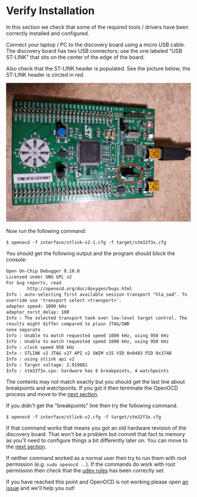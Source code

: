 # Verify Installation

In this section we check that some of the required tools / drivers have been
correctly installed and configured.

Connect your laptop / PC to the discovery board using a micro USB cable. The
discovery board has two USB connectors; use the one labeled "USB ST-LINK" that
sits on the center of the edge of the board.

Also check that the ST-LINK header is populated. See the picture below; the
ST-LINK header is circled in red.

<p align="center">
<img title="Connected discovery board" src="../../assets/verify.jpeg">
</p>

Now run the following command:

``` console
$ openocd -f interface/stlink-v2-1.cfg -f target/stm32f3x.cfg
```

You should get the following output and the program should block the console:

``` text
Open On-Chip Debugger 0.10.0
Licensed under GNU GPL v2
For bug reports, read
        http://openocd.org/doc/doxygen/bugs.html
Info : auto-selecting first available session transport "hla_swd". To override use 'transport select <transport>'.
adapter speed: 1000 kHz
adapter_nsrst_delay: 100
Info : The selected transport took over low-level target control. The results might differ compared to plain JTAG/SWD
none separate
Info : Unable to match requested speed 1000 kHz, using 950 kHz
Info : Unable to match requested speed 1000 kHz, using 950 kHz
Info : clock speed 950 kHz
Info : STLINK v2 JTAG v27 API v2 SWIM v15 VID 0x0483 PID 0x374B
Info : using stlink api v2
Info : Target voltage: 2.919881
Info : stm32f3x.cpu: hardware has 6 breakpoints, 4 watchpoints
```

The contents may not match exactly but you should get the last line about
breakpoints and watchpoints. If you got it then terminate the OpenOCD process
and move to the [next section].

[next section]: ../hardware.md

If you didn't get the "breakpoints" line then try the following command.

``` console
$ openocd -f interface/stlink-v2.cfg -f target/stm32f3x.cfg
```

If that command works that means you got an old hardware revision of the
discovery board. That won't be a problem but commit that fact to memory as
you'll need to configure things a bit differently later on. You can move to the
[next section].

If neither command worked as a normal user then try to run them with root
permission (e.g. `sudo openocd ..`). If the commands do work with root
permission then check that the [udev rules] has been correctly set.

[udev rules]: linux.md#udev-rules

If you have reached this point and OpenOCD is not working please open [an issue]
and we'll help you out!

[an issue]: https://github.com/rust-embedded/book/issues
